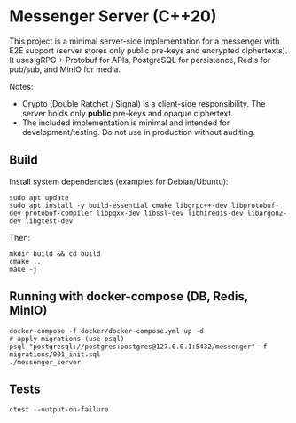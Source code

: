 # Messenger Server (C++20)

This project is a minimal server-side implementation for a messenger with E2E support (server stores only public pre-keys
and encrypted ciphertexts). It uses gRPC + Protobuf for APIs, PostgreSQL for persistence, Redis for pub/sub, and MinIO
for media.

Notes:
- Crypto (Double Ratchet / Signal) is a client-side responsibility. The server holds only **public** pre-keys and opaque ciphertext.
- The included implementation is minimal and intended for development/testing. Do not use in production without auditing.

## Build

Install system dependencies (examples for Debian/Ubuntu):
```
sudo apt update
sudo apt install -y build-essential cmake libgrpc++-dev libprotobuf-dev protobuf-compiler libpqxx-dev libssl-dev libhiredis-dev libargon2-dev libgtest-dev
```

Then:
```
mkdir build && cd build
cmake .. 
make -j
```

## Running with docker-compose (DB, Redis, MinIO)
```
docker-compose -f docker/docker-compose.yml up -d
# apply migrations (use psql)
psql "postgresql://postgres:postgres@127.0.0.1:5432/messenger" -f migrations/001_init.sql
./messenger_server
```

## Tests
```
ctest --output-on-failure
```
